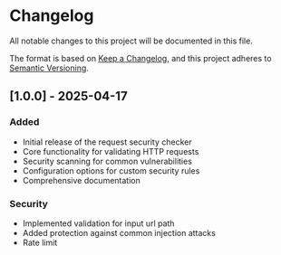 # Changelog

All notable changes to this project will be documented in this file.

The format is based on [Keep a Changelog](https://keepachangelog.com/en/1.0.0/),
and this project adheres to [Semantic Versioning](https://semver.org/spec/v2.0.0.html).

## [1.0.0] - 2025-04-17

### Added
- Initial release of the request security checker
- Core functionality for validating HTTP requests
- Security scanning for common vulnerabilities
- Configuration options for custom security rules
- Comprehensive documentation

### Security
- Implemented validation for input url path
- Added protection against common injection attacks
- Rate limit 